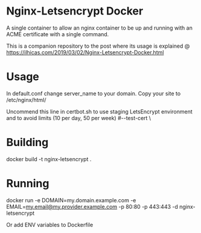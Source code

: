 # Nginx-Letsencrypt Docker

A single container to allow an nginx container to be up and running with an ACME certificate with a single command.

This is a companion repository to the post where its usage is explained @ https://ilhicas.com/2019/03/02/Nginx-Letsencrypt-Docker.html

# Usage

In default.conf change server_name to your domain. Copy your site to /etc/nginx/html/

Uncommend this line in certbot.sh to use staging LetsEncrypt environment and to avoid limits (10 per day, 50 per week)
		#--test-cert \

# Building
docker build -t nginx-letsencrypt .

# Running
docker run -e DOMAIN=my.domain.example.com -e EMAIL=my.email@my.provider.example.com -p 80:80 -p 443:443 -d nginx-letsencrypt

Or add ENV variables to Dockerfile
